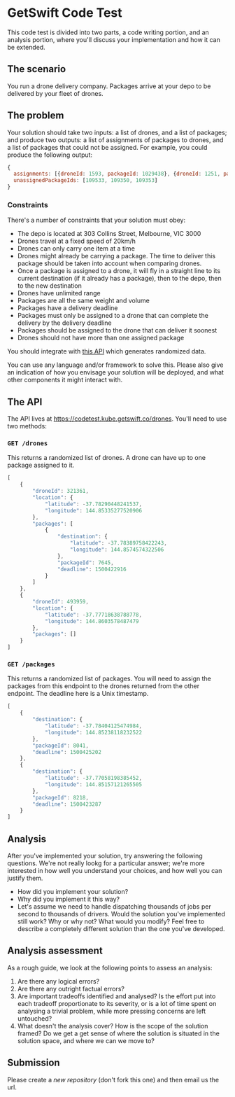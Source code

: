 # GetSwift Code Test
This code test is divided into two parts, a code writing portion, and an analysis portion, where you'll discuss your implementation and how it can be extended.

## The scenario
You run a drone delivery company. Packages arrive at your depo to be delivered by your fleet of drones.

## The problem
Your solution should take two inputs: a list of drones, and a list of packages; and produce two outputs: a list of assignments of packages to drones, and a list of packages that could not be assigned. For example, you could produce the following output:

```javascript
{
  assignments: [{droneId: 1593, packageId: 1029438}, {droneId: 1251, packageId: 1029439}]
  unassignedPackageIds: [109533, 109350, 109353]
}
```

### Constraints
There's a number of constraints that your solution must obey:

- The depo is located at 303 Collins Street, Melbourne, VIC 3000
- Drones travel at a fixed speed of 20km/h
- Drones can only carry one item at a time
- Drones might already be carrying a package. The time to deliver this package should be taken into account when comparing drones.
- Once a package is assigned to a drone, it will fly in a straight line to its current destination (if it already has a package), then to the depo, then to the new destination
- Drones have unlimited range
- Packages are all the same weight and volume
- Packages have a delivery deadline
- Packages must only be assigned to a drone that can complete the delivery by the delivery deadline
- Packages should be assigned to the drone that can deliver it soonest
- Drones should not have more than one assigned package

You should integrate with [this API](https://codetest.kube.getswift.co/drones) which generates randomized data.

You can use any language and/or framework to solve this. Please also give an indication of how you envisage your solution will be deployed, and what other components it might interact with.

## The API
The API lives at https://codetest.kube.getswift.co/drones. You'll need to use two methods:

### `GET /drones`
This returns a randomized list of drones. A drone can have up to one package assigned to it.

```javascript
[
    {
        "droneId": 321361,
        "location": {
            "latitude": -37.78290448241537,
            "longitude": 144.85335277520906
        },
        "packages": [
            {
                "destination": {
                    "latitude": -37.78389758422243,
                    "longitude": 144.8574574322506
                },
                "packageId": 7645,
                "deadline": 1500422916
            }
        ]
    },
    {
        "droneId": 493959,
        "location": {
            "latitude": -37.77718638788778,
            "longitude": 144.8603578487479
        },
        "packages": []
    }
]
```

### `GET /packages`
This returns a randomized list of packages. You will need to assign the packages from this endpoint to the drones returned from the other endpoint. The deadline here is a Unix timestamp.

```javascript
[
    {
        "destination": {
            "latitude": -37.78404125474984,
            "longitude": 144.85238118232522
        },
        "packageId": 8041,
        "deadline": 1500425202
    },
    {
        "destination": {
            "latitude": -37.77058198385452,
            "longitude": 144.85157121265505
        },
        "packageId": 8218,
        "deadline": 1500423287
    }
]
```

## Analysis
After you've implemented your solution, try answering the following questions. We're not really lookg for a particular answer; we're more interested in how well you understand your choices, and how well you can justify them.

- How did you implement your solution?
- Why did you implement it this way?
- Let's assume we need to handle dispatching thousands of jobs per second to thousands of drivers. Would the solution you've implemented still work? Why or why not? What would you modify? Feel free to describe a completely different solution than the one you've developed.

## Analysis assessment
As a rough guide, we look at the following points to assess an analysis:

1. Are there any logical errors?
2. Are there any outright factual errors?
3. Are important tradeoffs identified and analysed? Is the effort put into each tradeoff proportionate to its severity, or is a lot of time spent on analysing a trivial problem, while more pressing concerns are left untouched?
4. What doesn't the analysis cover? How is the scope of the solution framed? Do we get a get sense of where the solution is situated in the solution space, and where we can we move to?

## Submission
Please create a *new repository* (don't fork this one) and then email us the url.
